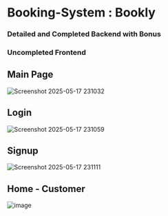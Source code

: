 # Booking-System : Bookly

### Detailed and Completed Backend with Bonus

### Uncompleted Frontend


## Main Page
![Screenshot 2025-05-17 231032](https://github.com/user-attachments/assets/a1e67377-6b14-4cb5-9432-c8bf3ac4c653)

## Login 
![Screenshot 2025-05-17 231059](https://github.com/user-attachments/assets/8bb7c132-b31c-4b2e-bca3-5eccb1137085)

## Signup
![Screenshot 2025-05-17 231111](https://github.com/user-attachments/assets/03b5f141-ab6a-4708-b87f-b131bea63906)

## Home - Customer
![image](https://github.com/user-attachments/assets/0edd673b-fb4e-4ef2-89fa-30ab3cf3f567)





